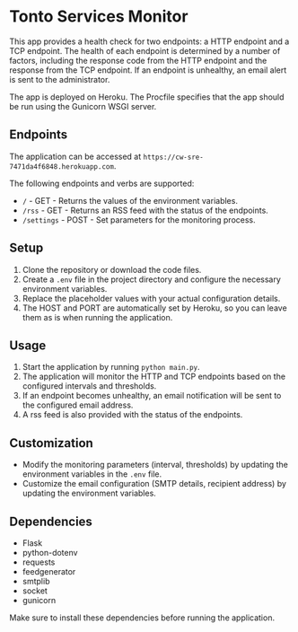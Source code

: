# Tonto Services Monitor

This app provides a health check for two endpoints: a HTTP endpoint and a TCP endpoint. The health of each endpoint is determined by a number of factors, including the response code from the HTTP endpoint and the response from the TCP endpoint. If an endpoint is unhealthy, an email alert is sent to the administrator.

The app is deployed on Heroku. The Procfile specifies that the app should be run using the Gunicorn WSGI server.

## Endpoints

The application can be accessed at `https://cw-sre-7471da4f6848.herokuapp.com`.

The following endpoints and verbs are supported:

- `/` - GET - Returns the values of the environment variables.
- `/rss` - GET - Returns an RSS feed with the status of the endpoints.
- `/settings` - POST - Set parameters for the monitoring process.

## Setup

1. Clone the repository or download the code files.
2. Create a `.env` file in the project directory and configure the necessary environment variables.
3. Replace the placeholder values with your actual configuration details.
4. The HOST and PORT are automatically set by Heroku, so you can leave them as is when running the application.

## Usage

1. Start the application by running `python main.py`.
2. The application will monitor the HTTP and TCP endpoints based on the configured intervals and thresholds.
3. If an endpoint becomes unhealthy, an email notification will be sent to the configured email address.
4. A rss feed is also provided with the status of the endpoints.

## Customization

- Modify the monitoring parameters (interval, thresholds) by updating the environment variables in the `.env` file.
- Customize the email configuration (SMTP details, recipient address) by updating the environment variables.

## Dependencies

- Flask
- python-dotenv
- requests
- feedgenerator
- smtplib
- socket
- gunicorn

Make sure to install these dependencies before running the application.